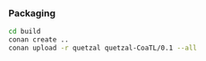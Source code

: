 ### Packaging

```bash
cd build
conan create ..
conan upload -r quetzal quetzal-CoaTL/0.1 --all
```
